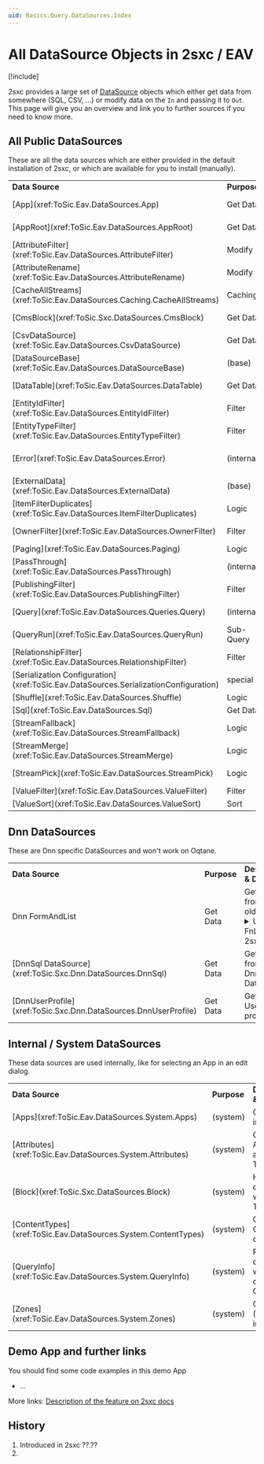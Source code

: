 ```yaml
---
uid: Basics.Query.DataSources.Index
---
```


# All DataSource Objects in 2sxc / EAV

[!include[](~/basics/stack/_shared-float-summary.md)]
<style>.context-box-summary .query { visibility: visible; } </style>

2sxc provides a large set of [DataSource](xref:NetCode.DataSources.DataSource) objects which either get data from somewhere (SQL, CSV, ...) or modify data on the `In` and passing it to `Out`. This page will give you an overview and link you to further sources if you need to know more. 

## All Public DataSources

These are all the data sources which are either provided in the default installation of 2sxc, or which are available for you to install (manually). 


<table>
  <tr>
    <td><strong>Data Source</strong></td>
    <td><strong>Purpose</strong></td>
    <td><strong>Description &amp; Details</strong></td>
  </tr>

  <tr>
    <td>[App](xref:ToSic.Eav.DataSources.App)</td>
    <td>Get Data</td>
    <td>Provides each content-type on the out-stream </td>
  </tr>

  <tr>
    <td>[AppRoot](xref:ToSic.Eav.DataSources.AppRoot)</td>
    <td>Get Data</td>
    <td>This is the root cache node per App</td>
  </tr>

  <tr>
    <td>[AttributeFilter](xref:ToSic.Eav.DataSources.AttributeFilter)</td>
    <td>Modify</td>
    <td>Removes properties/attributes.</td>
  </tr>

  <tr>
    <td>[AttributeRename](xref:ToSic.Eav.DataSources.AttributeRename)</td>
    <td>Modify</td>
    <td>Renames properties/attributes.</td>
  </tr>

  <tr>
    <td>[CacheAllStreams](xref:ToSic.Eav.DataSources.Caching.CacheAllStreams)</td>
    <td>Caching</td>
    <td>Cache all streams passing through</td>
  </tr>

  <tr>
    <td>[CmsBlock](xref:ToSic.Sxc.DataSources.CmsBlock)</td>
    <td>Get Data</td>
    <td>
      <details>
        <summary>
          Current Module instance data …
        </summary>
          Will get the content-items assigned to a DNN-Module. This is used internally on each view, but can also be used when using module-data to configure a query.
      </details>
  </tr>

  <tr>
    <td>[CsvDataSource](xref:ToSic.Eav.DataSources.CsvDataSource)</td>
    <td>Get Data</td>
    <td>Get data from a CSV-file</td>
  </tr>


  <tr>
    <td>[DataSourceBase](xref:ToSic.Eav.DataSources.DataSourceBase)</td>
    <td>(base)</td>
    <td>The base class for all DataSources</td>
  </tr>

  <tr>
    <td>[DataTable](xref:ToSic.Eav.DataSources.DataTable)</td>
    <td>Get Data</td>
    <td>Base class for coding using .net Tables</td>
  </tr>

  <tr>
    <td>[EntityIdFilter](xref:ToSic.Eav.DataSources.EntityIdFilter)</td>
    <td>Filter</td>
    <td>Get one or more items with specific Ids</td>
  </tr>

  <tr>
    <td>[EntityTypeFilter](xref:ToSic.Eav.DataSources.EntityTypeFilter) </td>
    <td>Filter</td>
    <td>Get items of a specific content-type</td>
  </tr>

  <tr>
    <td>[Error](xref:ToSic.Eav.DataSources.Error) </td>
    <td>(internal)</td>
    <td>Generate an error for [testing VisualQuery debug](xref:Basics.Query.Debug.Index)</td>
  </tr>

  <tr>
    <td>[ExternalData](xref:ToSic.Eav.DataSources.ExternalData)</td>
    <td>(base)</td>
    <td>Base Class for external data DataSources</td>
  </tr>

  <tr>
    <td>[ItemFilterDuplicates](xref:ToSic.Eav.DataSources.ItemFilterDuplicates)</td>
    <td>Logic</td>
    <td>Find and remove OR retrieve duplicate items</td>
  </tr>

  <tr>
    <td>[OwnerFilter](xref:ToSic.Eav.DataSources.OwnerFilter)</td>
    <td>Filter</td>
    <td>Get items created by specific user</td>
  </tr>

  <tr>
    <td>[Paging](xref:ToSic.Eav.DataSources.Paging)</td>
    <td>Logic</td>
    <td>Page through items</td>
  </tr>

  <tr>
    <td>[PassThrough](xref:ToSic.Eav.DataSources.PassThrough)</td>
    <td>(internal)</td>
    <td>Do-Nothing DataSource mainly for testing</td>
  </tr>

  <tr>
    <td>[PublishingFilter](xref:ToSic.Eav.DataSources.PublishingFilter)</td>
    <td>Filter</td>
    <td>
      <details>
        <summary>
          Filters items the current user shouldn't see …
        </summary>
          This is part of the "Unpublished-Data" concept. 
          Since each item could be either published or draft, 
          this helps you show the correct ones for the current user based on his edit-rights. 
          It's automatically in the default pipeline, unless you explicitly don't want it. 
      </details>
    </td>
  </tr>

  <tr>
    <td>[Query](xref:ToSic.Eav.DataSources.Queries.Query)</td>
    <td>(internal)</td>
    <td>Internal system to run [Queries](xref:Basics.Query.Index)</td>
  </tr>

  <tr>
    <td>[QueryRun](xref:ToSic.Eav.DataSources.QueryRun)</td>
    <td>Sub-Query</td>
    <td>Run another query and use results</td>
  </tr>

  <tr >
    <td>[RelationshipFilter](xref:ToSic.Eav.DataSources.RelationshipFilter)</td>
    <td >Filter</td>
    <td>Filter items with a specific relationship </td>
  </tr>


  <tr>
    <td>[Serialization Configuration](xref:ToSic.Eav.DataSources.SerializationConfiguration)</a></td>
    <td>special</td>
    <td>Control created JSON content for security and optimization</td>
  </tr>

  <tr>
    <td>[Shuffle](xref:ToSic.Eav.DataSources.Shuffle)</td>
    <td>Logic</td>
    <td>Shuffle/randomize item order</td>
  </tr>

  <tr>
    <td>[Sql](xref:ToSic.Eav.DataSources.Sql)</td>
    <td>Get Data</td>
    <td>
      <details>
        <summary>
          Get SQL data as entities …
        </summary>
          This lets you get data from any SQL data base. 
          It also has powerful script-injection protection, so messy parameters won't hurt it.
      </details>
  </tr>

  <tr>
    <td>[StreamFallback](xref:ToSic.Eav.DataSources.StreamFallback)</td>
    <td>Logic</td>
    <td>
      <details>
        <summary>
          Returns the first stream having data …
        </summary>
        Use this to choose from multiple in-streams which data to show. 
        It will use all the in-streams sorted A-Z, and return the first stream which can deliver data. 
        The remaining streams will not be queried. 
      </details>
  </tr>

  <tr>
    <td>[StreamMerge](xref:ToSic.Eav.DataSources.StreamMerge)</td>
    <td>Logic</td>
    <td>Merge multiple streams into one</td>
  </tr>

  <tr>
    <td>[StreamPick](xref:ToSic.Eav.DataSources.StreamPick)</td>
    <td>Logic</td>
    <td>
      <details>
        <summary>
          Pick a stream by stream-name…
        </summary>
        Use this to pick one of multiple in-streams by name. Often used together with the token [Params:ShowDrafts]
      </details>
  </tr>

  <tr>
    <td>[ValueFilter](xref:ToSic.Eav.DataSources.ValueFilter)</td>
    <td>Filter</td>
    <td>Filters by value</td>
  </tr>

  <tr>
    <td>[ValueSort](xref:ToSic.Eav.DataSources.ValueSort)</td>
    <td>Sort</td>
    <td>Sorts all items by values</td>
  </tr>



</table>

## Dnn DataSources

These are Dnn specific DataSources and won't work on Oqtane.

<table>
  <tr>
    <td><strong>Data Source</strong></td>
    <td><strong>Purpose</strong></td>
    <td><strong>Description &amp; Details</strong></td>
  </tr>



  <tr>
    <td>Dnn FormAndList</td>
    <td>Get Data</td>
    <td>Get data from the old FnL
      <details>
        <summary>
          Use old FnL data in 2sxc …
        </summary>
          Will let you access Form-And-List aka UDT (Universal Data Table) data. 
          Note that this DataSource is in external DLLs and has not been maintained, it probably doesn't work any more. 
      </details> 
    </td>
  </tr>

  <tr>
    <td>[DnnSql DataSource](xref:ToSic.Sxc.Dnn.DataSources.DnnSql)</td>
    <td>Get Data</td>
    <td>Get data from the Dnn Database</td>
  </tr>

  <tr>
    <td>[DnnUserProfile](xref:ToSic.Sxc.Dnn.DataSources.DnnUserProfile)</td>
    <td>Get Data</td>
    <td>Get DNN Users and profiles </td>
  </tr>

</table>


## Internal / System DataSources

These data sources are used internally, like for selecting an App in an edit dialog. 

<table>
  <tr>
    <td><strong>Data Source</strong></td>
    <td><strong>Purpose</strong></td>
    <td><strong>Description &amp; Details</strong></td>
  </tr>

  <tr>
    <td>[Apps](xref:ToSic.Eav.DataSources.System.Apps)</td>
    <td>(system)</td>
    <td>Get all Apps in a Zone/Site</td>
  </tr>

  <tr>
    <td>[Attributes](xref:ToSic.Eav.DataSources.System.Attributes)</td>
    <td>(system)</td>
    <td>Get all Attributes of a Content-Type</td>
  </tr>

  <tr>
    <td>[Block](xref:ToSic.Sxc.DataSources.Block)</td>
    <td>(system)</td>
    <td>Helper to correct data with Templates</td>
  </tr>

  <tr>
    <td>[ContentTypes](xref:ToSic.Eav.DataSources.System.ContentTypes)</td>
    <td>(system)</td>
    <td>Get all ContentTypes of an App</td>
  </tr>

  <tr>
    <td>[QueryInfo](xref:ToSic.Eav.DataSources.System.QueryInfo)</td>
    <td>(system)</td>
    <td>Provide debug info when creating Queries</td>
  </tr>

  <tr>
    <td>[Zones](xref:ToSic.Eav.DataSources.System.Zones)</td>
    <td>(system)</td>
    <td>Get all Zones (Sites) in an installation</td>
  </tr>

</table>




















## Demo App and further links

You should find some code examples in this demo App
* ...

More links: [Description of the feature on 2sxc docs](http://2sxc.org/en/Docs-Manuals/Feature/feature/2683)

## History

1. Introduced in 2sxc ??.??
2. 


